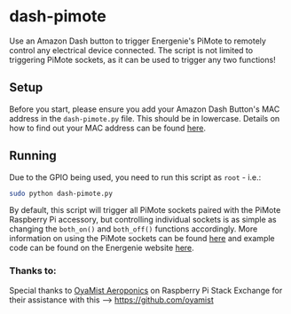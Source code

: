 # dash-pimote

Use an Amazon Dash button to trigger Energenie's PiMote to remotely control any electrical device connected. The script is not limited to triggering PiMote sockets, as it can be used to trigger any two functions!

## Setup
Before you start, please ensure you add your Amazon Dash Button's MAC address in the `dash-pimote.py` file. This should be in lowercase. Details on how to find out your MAC address can be found [here](https://www.raspberrypi.org/magpi/hack-amazon-dash-button-raspberry-pi/).

## Running
Due to the GPIO being used, you need to run this script as `root` - i.e.:

```bash
sudo python dash-pimote.py
```

By default, this script will trigger all PiMote sockets paired with the PiMote Raspberry Pi accessory, but controlling individual sockets is as simple as changing the `both_on()` and `both_off()` functions accordingly. More information on using the PiMote sockets can be found [here](https://energenie4u.co.uk/res/pdfs/ENER314%20UM.pdf) and example code can be found on the Energenie website [here](https://energenie4u.co.uk/catalogue/download_software/ENER002-2PI.py).

### Thanks to:
Special thanks to [OyaMist Aeroponics](https://raspberrypi.stackexchange.com/users/86858/oyamist-aeroponics) on Raspberry Pi Stack Exchange for their assistance with this --> https://github.com/oyamist   
